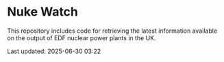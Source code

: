 # Nuke Watch

This repository includes code for retrieving the latest information available on the output of EDF nuclear power plants in the UK.

Last updated: 2025-06-30 03:22